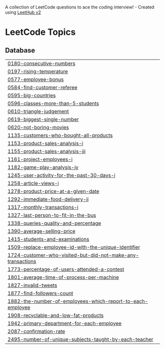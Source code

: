 A collection of LeetCode questions to ace the coding interview! - Created using [LeetHub v2](https://github.com/arunbhardwaj/LeetHub-2.0)
<!---LeetCode Topics Start-->
# LeetCode Topics
## Database
|  |
| ------- |
| [0180-consecutive-numbers](https://github.com/Almeerakhan/leetcode/tree/master/0180-consecutive-numbers) |
| [0197-rising-temperature](https://github.com/Almeerakhan/leetcode/tree/master/0197-rising-temperature) |
| [0577-employee-bonus](https://github.com/Almeerakhan/leetcode/tree/master/0577-employee-bonus) |
| [0584-find-customer-referee](https://github.com/Almeerakhan/leetcode/tree/master/0584-find-customer-referee) |
| [0595-big-countries](https://github.com/Almeerakhan/leetcode/tree/master/0595-big-countries) |
| [0596-classes-more-than-5-students](https://github.com/Almeerakhan/leetcode/tree/master/0596-classes-more-than-5-students) |
| [0610-triangle-judgement](https://github.com/Almeerakhan/leetcode/tree/master/0610-triangle-judgement) |
| [0619-biggest-single-number](https://github.com/Almeerakhan/leetcode/tree/master/0619-biggest-single-number) |
| [0620-not-boring-movies](https://github.com/Almeerakhan/leetcode/tree/master/0620-not-boring-movies) |
| [1135-customers-who-bought-all-products](https://github.com/Almeerakhan/leetcode/tree/master/1135-customers-who-bought-all-products) |
| [1153-product-sales-analysis-i](https://github.com/Almeerakhan/leetcode/tree/master/1153-product-sales-analysis-i) |
| [1155-product-sales-analysis-iii](https://github.com/Almeerakhan/leetcode/tree/master/1155-product-sales-analysis-iii) |
| [1161-project-employees-i](https://github.com/Almeerakhan/leetcode/tree/master/1161-project-employees-i) |
| [1182-game-play-analysis-iv](https://github.com/Almeerakhan/leetcode/tree/master/1182-game-play-analysis-iv) |
| [1245-user-activity-for-the-past-30-days-i](https://github.com/Almeerakhan/leetcode/tree/master/1245-user-activity-for-the-past-30-days-i) |
| [1258-article-views-i](https://github.com/Almeerakhan/leetcode/tree/master/1258-article-views-i) |
| [1278-product-price-at-a-given-date](https://github.com/Almeerakhan/leetcode/tree/master/1278-product-price-at-a-given-date) |
| [1292-immediate-food-delivery-ii](https://github.com/Almeerakhan/leetcode/tree/master/1292-immediate-food-delivery-ii) |
| [1317-monthly-transactions-i](https://github.com/Almeerakhan/leetcode/tree/master/1317-monthly-transactions-i) |
| [1327-last-person-to-fit-in-the-bus](https://github.com/Almeerakhan/leetcode/tree/master/1327-last-person-to-fit-in-the-bus) |
| [1338-queries-quality-and-percentage](https://github.com/Almeerakhan/leetcode/tree/master/1338-queries-quality-and-percentage) |
| [1390-average-selling-price](https://github.com/Almeerakhan/leetcode/tree/master/1390-average-selling-price) |
| [1415-students-and-examinations](https://github.com/Almeerakhan/leetcode/tree/master/1415-students-and-examinations) |
| [1509-replace-employee-id-with-the-unique-identifier](https://github.com/Almeerakhan/leetcode/tree/master/1509-replace-employee-id-with-the-unique-identifier) |
| [1724-customer-who-visited-but-did-not-make-any-transactions](https://github.com/Almeerakhan/leetcode/tree/master/1724-customer-who-visited-but-did-not-make-any-transactions) |
| [1773-percentage-of-users-attended-a-contest](https://github.com/Almeerakhan/leetcode/tree/master/1773-percentage-of-users-attended-a-contest) |
| [1801-average-time-of-process-per-machine](https://github.com/Almeerakhan/leetcode/tree/master/1801-average-time-of-process-per-machine) |
| [1827-invalid-tweets](https://github.com/Almeerakhan/leetcode/tree/master/1827-invalid-tweets) |
| [1877-find-followers-count](https://github.com/Almeerakhan/leetcode/tree/master/1877-find-followers-count) |
| [1882-the-number-of-employees-which-report-to-each-employee](https://github.com/Almeerakhan/leetcode/tree/master/1882-the-number-of-employees-which-report-to-each-employee) |
| [1908-recyclable-and-low-fat-products](https://github.com/Almeerakhan/leetcode/tree/master/1908-recyclable-and-low-fat-products) |
| [1942-primary-department-for-each-employee](https://github.com/Almeerakhan/leetcode/tree/master/1942-primary-department-for-each-employee) |
| [2087-confirmation-rate](https://github.com/Almeerakhan/leetcode/tree/master/2087-confirmation-rate) |
| [2495-number-of-unique-subjects-taught-by-each-teacher](https://github.com/Almeerakhan/leetcode/tree/master/2495-number-of-unique-subjects-taught-by-each-teacher) |
<!---LeetCode Topics End-->